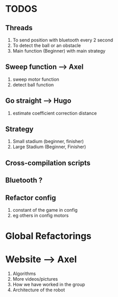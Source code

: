 # TODOS
## Threads
1. To send position with bluetooth every 2 second
2. To detect the ball or an obstacle
3. Main function (Beginner) with main strategy

## Sweep function --> Axel
1. sweep motor function
2. detect ball function

## Go straight --> Hugo
1. estimate coefficient correction distance

## Strategy
1. Small stadium (beginner, finisher)
2. Large Stadium (Beginner, Finisher)

## Cross-compilation scripts

## Bluetooth ?

## Refactor config 
1. constant of the game in config
2. eg others in config motors

# Global Refactorings

# Website --> Axel
1. Algorithms
2. More videos/pictures
3. How we have worked in the group
4. Architecture of the robot